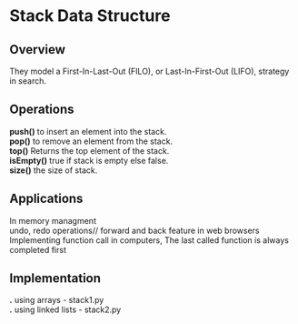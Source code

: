 # Stack Data Structure  

## Overview

They model a First-In-Last-Out (FILO), or Last-In-First-Out (LIFO), strategy in search.  

## Operations  

**push()** to insert an element into the stack.  
**pop()** to remove an element from the stack.  
**top()** Returns the top element of the stack.  
**isEmpty()** true if stack is empty else false.  
**size()** the size of stack.  

## Applications

In memory managment  
undo, redo operations// forward and back feature in web browsers  
Implementing function call in computers, The last called function is always completed first  

## Implementation  

**.** using arrays - stack1.py  
**.** using linked lists - stack2.py  

